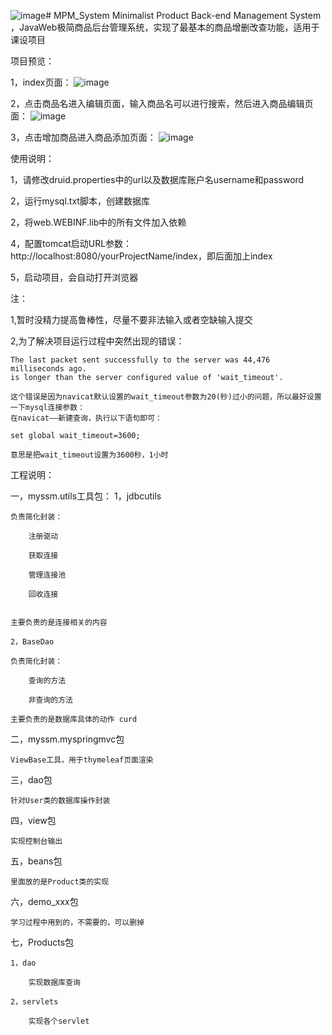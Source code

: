 ![image](https://github.com/Pluto365/MPM_System/assets/69197910/7669891b-8394-43c2-849b-e93f8736a590)# MPM_System
Minimalist Product Back-end Management System ，JavaWeb极简商品后台管理系统，实现了最基本的商品增删改查功能，适用于课设项目

项目预览：

1，index页面：
![image](https://github.com/Pluto365/MPM_System/assets/69197910/4e209660-54fd-492d-9fe6-bb6d5533ecee)

2，点击商品名进入编辑页面，输入商品名可以进行搜索，然后进入商品编辑页面：
![image](https://github.com/Pluto365/MPM_System/assets/69197910/e3180489-2efb-443d-a358-a709d63aca02)

3，点击增加商品进入商品添加页面：
![image](https://github.com/Pluto365/MPM_System/assets/69197910/e1ccf0ce-fab5-466e-8dfb-2496800c728b)






使用说明：

1，请修改druid.properties中的url以及数据库账户名username和password

2，运行mysql.txt脚本，创建数据库

2，将web.WEBINF.lib中的所有文件加入依赖

4，配置tomcat启动URL参数：http://localhost:8080/yourProjectName/index，即后面加上index

5，启动项目，会自动打开浏览器


注：

1,暂时没精力提高鲁棒性，尽量不要非法输入或者空缺输入提交

2,为了解决项目运行过程中突然出现的错误：

    The last packet sent successfully to the server was 44,476 milliseconds ago.
    is longer than the server configured value of 'wait_timeout'.

    这个错误是因为navicat默认设置的wait_timeout参数为20(秒)过小的问题，所以最好设置一下mysql连接参数：
    在navicat——新建查询，执行以下语句即可：

    set global wait_timeout=3600;

    意思是把wait_timeout设置为3600秒，1小时



工程说明：

一，myssm.utils工具包：
    1，jdbcutils
    
    负责简化封装：
        
        注册驱动
        
        获取连接
        
        管理连接池
        
        回收连接
        
    
    主要负责的是连接相关的内容
    
    2，BaseDao
    
    负责简化封装：
    
        查询的方法
        
        非查询的方法
        
    主要负责的是数据库具体的动作 curd
    
二，myssm.myspringmvc包

    ViewBase工具，用于thymeleaf页面渲染
    
三，dao包

    针对User类的数据库操作封装
    
四，view包

    实现控制台输出
    
五，beans包

    里面放的是Product类的实现
    
六，demo_xxx包

    学习过程中用到的，不需要的，可以删掉
    
七，Products包

    1，dao
    
        实现数据库查询
        
    2，servlets
    
        实现各个servlet








